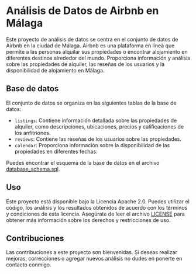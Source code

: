 # Análisis de Datos de Airbnb en Málaga

Este proyecto de análisis de datos se centra en el conjunto de datos de Airbnb en la ciudad de Málaga. Airbnb es una plataforma en línea que permite a las personas alquilar sus propiedades o encontrar alojamiento en diferentes destinos alrededor del mundo. Proporciona información y análisis sobre las propiedades de alquiler, las reseñas de los usuarios y la disponibilidad de alojamiento en Málaga.

## Base de datos

El conjunto de datos se organiza en las siguientes tablas de la base de datos:

- `listings`: Contiene información detallada sobre las propiedades de alquiler, como descripciones, ubicaciones, precios y calificaciones de los anfitriones.
- `reviews`: Contiene las reseñas de los usuarios sobre las propiedades.
- `calendar`: Proporciona información sobre la disponibilidad de las propiedades en diferentes fechas.

Puedes encontrar el esquema de la base de datos en el archivo [database_schema.sql](link/to/database_schema.sql).

## Uso

Este proyecto está disponible bajo la Licencia Apache 2.0. Puedes utilizar el código, los análisis y los resultados obtenidos de acuerdo con los términos y condiciones de esta licencia. Asegúrate de leer el archivo [LICENSE]([https://github.com/Isi-17/Airbnb-Malaga-Project/blob/main/LICENSE]) para obtener más información sobre los derechos y restricciones de uso.

## Contribuciones

Las contribuciones a este proyecto son bienvenidas. Si deseas realizar mejoras, correcciones o agregar nuevos análisis no dudes en ponerte en contacto conmigo.





